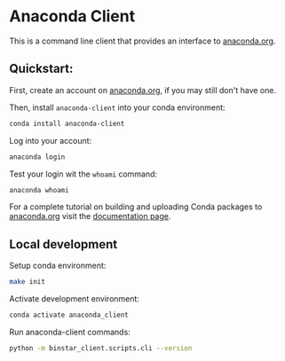 # Anaconda Client

This is a command line client that provides an interface to [anaconda.org](https://anaconda.org/).

## Quickstart:

First, create an account on [anaconda.org](https://anaconda.org/), if you may still don't have one.

Then, install `anaconda-client` into your conda environment:

```bash
conda install anaconda-client
```

Log into your account:

```bash
anaconda login
```

Test your login wit the `whoami` command:

```bash
anaconda whoami
```

For a complete tutorial on building and uploading Conda packages to [anaconda.org](https://anaconda.org) visit the [documentation page](https://docs.anaconda.org/anacondaorg/).

## Local development

Setup conda environment:

```bash
make init
```

Activate development environment:

```bash
conda activate anaconda_client
```

Run anaconda-client commands:

```bash
python -m binstar_client.scripts.cli --version
```


